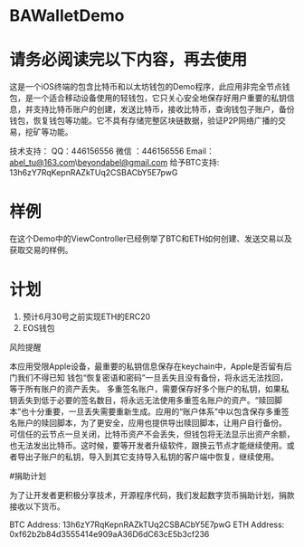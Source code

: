 # BAWalletDemo

# 请务必阅读完以下内容，再去使用

这是一个iOS终端的包含比特币和以太坊钱包的Demo程序，此应用非完全节点钱包，是一个适合移动设备使用的轻钱包，它只关心安全地保存好用户重要的私钥信息，并支持比特币账户的创建，发送比特币，接收比特币，查询钱包子账户，备份钱包，恢复钱包等功能。它不具有存储完整区块链数据，验证P2P网络广播的交易，挖矿等功能。

技术支持：
QQ：446156556 
微信 ：446156556
Email：abel_tu@163.com\beyondabel@gmail.com
给予BTC支持: 13h6zY7RqKepnRAZkTUq2CSBACbY5E7pwG

# 样例

在这个Demo中的ViewController已经例举了BTC和ETH如何创建、发送交易以及获取交易的样例。

# 计划

1. 预计6月30号之前实现ETH的ERC20
2. EOS钱包

风险提醒

本应用受限Apple设备，最重要的私钥信息保存在keychain中，Apple是否留有后门我们不得已知
钱包“恢复密语和密码”一旦丢失且没有备份，将永远无法找回，等于所有账户的资产丢失。
多重签名账户，需要保存好多个账户的私钥，如果私钥丢失到低于必要的签名数目，将永远无法使用多重签名账户的资产。“赎回脚本”也十分重要，一旦丢失需要重新生成。应用的“账户体系”中以包含保存多重签名账户的赎回脚本，为了更安全，应用也提供导出赎回脚本，让用户自行备份。
可信任的云节点一旦关闭，比特币资产不会丢失，但钱包将无法显示出资产余额，也无法发出比特币。这时候，要等开发者升级软件，跟换云节点才能继续使用。或者导出子账户的私钥，导入到其它支持导入私钥的客户端中恢复，继续使用。

#捐助计划

为了让开发者更积极分享技术，开源程序代码，我们发起数字货币捐助计划，捐款接收以下货币。

BTC Address: 13h6zY7RqKepnRAZkTUq2CSBACbY5E7pwG
ETH Address: 0xf62b2b84d3555414e909aA36D6dC63cE5b3cf236
